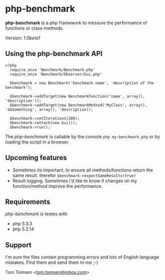php-benchmark
===============
**php-benchmark** is a php framework to messure the performance of functions or class-methods.

Version: _1.0beta1_

Using the php-benchmark API
---------------------------

    <?php
      require_once 'Benchmark/Benchmark.php'
      require_once 'Benchmark/Observer/Gui.php'

      $benchmark = new Benchmark('benchmark name', 'description of the benchmark');
  
      $benchmark->addTarget(new BenchmarkFunction('name', array(), 'description'));
      $benchmark->addTarget(new BenchmarkMethod('MyClass', array(), 'doSomething', array(), 'description));

      $benchmark->setIterations(200);
      $benchmark->attach(new Gui());
      $benchmark->run();

 The *php-benchmark* is callable by the console `php my-benchmark.php` or by loading the script in a browser.

Upcoming features
-----------------

 - Sometimes its important, to ensure all methods/functions return the same result. 
   therefor `$benchmark->expectSameResults(true)`
 - Result logging. Sometimes i'd like to know if changes on my function/method improve the performance.

Requirements
------------
*php-benchmark* is testes with

 - php 5.3.3
 - php 5.2.14

Support
-------
I'm sure the files contain programming errors and lots of
English language mistakes. Find them and send them to me ;-)

Tom Tomsen <<tom.tomsen@inbox.com>>

